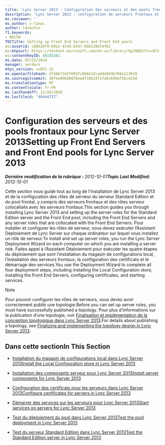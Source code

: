 ```yaml
---
title: 'Lync Server 2013 : Configuration des serveurs et des pools frontaux'
description: 'Lync Server 2013 : configuration de serveurs frontaux et de listes frontales.'
ms.reviewer: ''
ms.author: v-lanac
author: lanachin
f1.keywords:
- NOCSH
TOCTitle: Setting up Front End Servers and Front End pools
ms:assetid: c88526f9-69e2-47dd-b3d7-056139d74fb2
ms:mtpsurl: https://technet.microsoft.com/en-us/library/Gg398827(v=OCS.15)
ms:contentKeyID: 48185381
ms.date: 07/23/2014
manager: serdars
mtps_version: v=OCS.15
ms.openlocfilehash: d746bf342f6937c068e32caddd484b708a123910
ms.sourcegitcommit: 36fee89bb887bea4f18b19f17a8c69daf5bc423d
ms.translationtype: MT
ms.contentlocale: fr-FR
ms.lasthandoff: 11/26/2020
ms.locfileid: "49444727"
---
```

# <a name="setting-up-front-end-servers-and-front-end-pools-for-lync-server-2013"></a><span data-ttu-id="7cfc8-103">Configuration des serveurs et des pools frontaux pour Lync Server 2013</span><span class="sxs-lookup"><span data-stu-id="7cfc8-103">Setting up Front End Servers and Front End pools for Lync Server 2013</span></span>

<div data-xmlns="http://www.w3.org/1999/xhtml">

<div class="topic" data-xmlns="http://www.w3.org/1999/xhtml" data-msxsl="urn:schemas-microsoft-com:xslt" data-cs="https://msdn.microsoft.com/">

<div data-asp="https://msdn2.microsoft.com/asp">



</div>

<div id="mainSection">

<div id="mainBody"><span data-ttu-id="7cfc8-104">

<span> </span></span><span class="sxs-lookup"><span data-stu-id="7cfc8-104">

<span> </span></span></span>

<span data-ttu-id="7cfc8-105">_**Dernière modification de la rubrique :** 2012-10-01_</span><span class="sxs-lookup"><span data-stu-id="7cfc8-105">_**Topic Last Modified:** 2012-10-01_</span></span>

<span data-ttu-id="7cfc8-106">Cette section vous guide tout au long de l’installation de Lync Server 2013 et de la configuration des rôles de serveur du serveur Standard Edition et du pool frontal, y compris des serveurs frontaux et des rôles serveur colocalisés avec les serveurs frontaux.</span><span class="sxs-lookup"><span data-stu-id="7cfc8-106">This section guides you through installing Lync Server 2013 and setting up the server roles for the Standard Edition server and the Front End pool, including the Front End Servers and any server roles that are collocated with the Front End Servers.</span></span> <span data-ttu-id="7cfc8-107">Pour installer et configurer les rôles de serveur, vous devez exécuter l’Assistant Déploiement de Lync Server sur chaque ordinateur sur lequel vous installez un rôle de serveur.</span><span class="sxs-lookup"><span data-stu-id="7cfc8-107">To install and set up server roles, you run the Lync Server Deployment Wizard on each computer on which you are installing a server role.</span></span> <span data-ttu-id="7cfc8-108">Faites appel à l’Assistant Déploiement pour exécuter les quatre étapes du déploiement que sont l’installation du magasin de configurations local, l’installation des serveurs frontaux, la configuration des certificats et le démarrage des services.</span><span class="sxs-lookup"><span data-stu-id="7cfc8-108">You use the Deployment Wizard to complete all four deployment steps, including installing the Local Configuration store, installing the Front End Servers, configuring certificates, and starting services.</span></span>

<div>


> [!NOTE]  
> <span data-ttu-id="7cfc8-109">Pour pouvoir configurer les rôles de serveurs, vous devez avoir correctement publié une topologie.</span><span class="sxs-lookup"><span data-stu-id="7cfc8-109">Before you can set up server roles, you must have successfully published a topology.</span></span> <span data-ttu-id="7cfc8-110">Pour plus d’informations sur la publication d’une topologie, voir <A href="lync-server-2013-finalizing-and-implementing-the-topology-design.md">Finalisation et implémentation de la conception topologique dans Lync Server 2013</A>.</span><span class="sxs-lookup"><span data-stu-id="7cfc8-110">For details about publishing a topology, see <A href="lync-server-2013-finalizing-and-implementing-the-topology-design.md">Finalizing and implementing the topology design in Lync Server 2013</A>.</span></span>



</div>

<div>

## <a name="in-this-section"></a><span data-ttu-id="7cfc8-111">Dans cette section</span><span class="sxs-lookup"><span data-stu-id="7cfc8-111">In This Section</span></span>

  - [<span data-ttu-id="7cfc8-112">Installation du magasin de configurations local dans Lync Server 2013</span><span class="sxs-lookup"><span data-stu-id="7cfc8-112">Install the Local Configuration store in Lync Server 2013</span></span>](lync-server-2013-install-the-local-configuration-store.md)

  - [<span data-ttu-id="7cfc8-113">Installation des composants serveur pour Lync Server 2013</span><span class="sxs-lookup"><span data-stu-id="7cfc8-113">Install server components for Lync Server 2013</span></span>](lync-server-2013-install-lync-server-server-components.md)

  - [<span data-ttu-id="7cfc8-114">Configuration des certificats pour les serveurs dans Lync Server 2013</span><span class="sxs-lookup"><span data-stu-id="7cfc8-114">Configure certificates for servers in Lync Server 2013</span></span>](lync-server-2013-configure-certificates-for-servers.md)

  - [<span data-ttu-id="7cfc8-115">Démarrer des services sur les serveurs pour Lync Server 2013</span><span class="sxs-lookup"><span data-stu-id="7cfc8-115">Start services on servers for Lync Server 2013</span></span>](lync-server-2013-start-services-on-servers.md)

  - [<span data-ttu-id="7cfc8-116">Test du déploiement du pool dans Lync Server 2013</span><span class="sxs-lookup"><span data-stu-id="7cfc8-116">Test the pool deployment in Lync Server 2013</span></span>](lync-server-2013-test-the-pool-deployment.md)

  - [<span data-ttu-id="7cfc8-117">Test du serveur Standard Edition dans Lync Server 2013</span><span class="sxs-lookup"><span data-stu-id="7cfc8-117">Test the Standard Edition server in Lync Server 2013</span></span>](lync-server-2013-test-the-standard-edition-server.md)

<span data-ttu-id="7cfc8-118"></div>

</div>

<span> </span>

</div>

</div>

</span><span class="sxs-lookup"><span data-stu-id="7cfc8-118"></div>

</div>

<span> </span>

</div>

</div>

</span></span></div>

